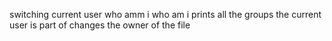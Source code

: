 switching current user
who amm i
who am i
prints all the groups the current user is part of
changes the owner of the file
